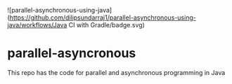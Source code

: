 ![parallel-asynchronous-using-java](https://github.com/dilipsundarraj1/parallel-asynchronous-using-java/workflows/Java CI with Gradle/badge.svg)

# parallel-asyncronous
This repo has the code for parallel and asynchronous programming in Java
